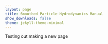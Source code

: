 ```yaml
---
layout: page
title: Smoothed Particle Hydrodynamics Manual
show_downloads: false
theme: jekyll-theme-minimal
---
```


Testing out making a new page
